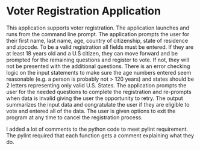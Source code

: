 # Voter Registration Application

This application supports voter registration. 
The application launches and runs from the command line prompt. 
The application prompts the user for their first name, last name, age, country of citizenship, state of residence and zipcode.
To be a valid registration all fields must be entered. If they are at least 18 years old and a U.S citizen, they can move forward and be prompted for the remaining questions and register to vote. If not, they will not be presented with the additional questions. 
There is an error checking logic on the input statements to make sure the age numbers entered seem reasonable (e.g. a person is probably not > 120 years) and states should be 2 letters representing only valid U.S. States. 
The application prompts the user for the needed questions to complete the registration and re-prompts when data is invalid giving the user the opportunity to retry. 
The output summarizes the input data and congratulate the user if they are eligible to vote and entered all of the data. 
The user is given options to exit the program at any time to cancel the registration process.


I added a lot of comments to the python code to meet pylint requirement. 
The pylint required that each function gets a comment explaining what they do. 
